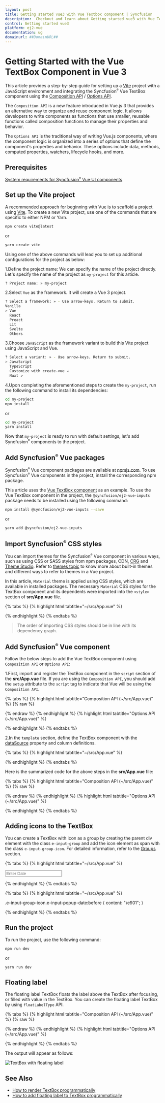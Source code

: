 ```yaml
---
layout: post
title: Getting started vue3 with Vue Textbox component | Syncfusion
description:  Checkout and learn about Getting started vue3 with Vue Textbox component of Syncfusion Essential JS 2 and more details.
control: Getting started vue3 
platform: ej2-vue
documentation: ug
domainurl: ##DomainURL##
---
```


# Getting Started with the Vue TextBox Component in Vue 3

This article provides a step-by-step guide for setting up a [Vite](https://vitejs.dev/) project with a JavaScript environment and integrating the Syncfusion<sup style="font-size:70%">&reg;</sup> Vue TextBox component using the [Composition API](https://vuejs.org/guide/introduction.html#composition-api) / [Options API](https://vuejs.org/guide/introduction.html#options-api).

The `Composition API` is a new feature introduced in Vue.js 3 that provides an alternative way to organize and reuse component logic. It allows developers to write components as functions that use smaller, reusable functions called composition functions to manage their properties and behavior.

The `Options API` is the traditional way of writing Vue.js components, where the component logic is organized into a series of options that define the component's properties and behavior. These options include data, methods, computed properties, watchers, lifecycle hooks, and more.

## Prerequisites

[System requirements for Syncfusion<sup style="font-size:70%">&reg;</sup> Vue UI components](https://ej2.syncfusion.com/vue/documentation/system-requirements)

## Set up the Vite project

A recommended approach for beginning with Vue is to scaffold a project using [Vite](https://vitejs.dev/). To create a new Vite project, use one of the commands that are specific to either NPM or Yarn.

```bash
npm create vite@latest
```

or

```bash
yarn create vite
```

Using one of the above commands will lead you to set up additional configurations for the project as below:

1.Define the project name: We can specify the name of the project directly. Let's specify the name of the project as `my-project` for this article.

```bash
? Project name: » my-project
```

2.Select `Vue` as the framework. It will create a Vue 3 project.

```bash
? Select a framework: » - Use arrow-keys. Return to submit.
Vanilla
> Vue
  React
  Preact
  Lit
  Svelte
  Others
```

3.Choose `JavaScript` as the framework variant to build this Vite project using JavaScript and Vue.

```bash
? Select a variant: » - Use arrow-keys. Return to submit.
> JavaScript
  TypeScript
  Customize with create-vue ↗
  Nuxt ↗
```

4.Upon completing the aforementioned steps to create the `my-project`, run the following command to install its dependencies:

```bash
cd my-project
npm install
```

or

```bash
cd my-project
yarn install
```

Now that `my-project` is ready to run with default settings, let's add Syncfusion<sup style="font-size:70%">&reg;</sup> components to the project.

## Add Syncfusion<sup style="font-size:70%">&reg;</sup> Vue packages

Syncfusion<sup style="font-size:70%">&reg;</sup> Vue component packages are available at [npmjs.com](https://www.npmjs.com/search?q=ej2-vue). To use Syncfusion<sup style="font-size:70%">&reg;</sup> Vue components in the project, install the corresponding npm package.

This article uses the [Vue TextBox component](https://www.syncfusion.com/vue-components/vue-textbox) as an example. To use the Vue TextBox component in the project, the `@syncfusion/ej2-vue-inputs` package needs to be installed using the following command:

```bash
npm install @syncfusion/ej2-vue-inputs --save
```

or

```bash
yarn add @syncfusion/ej2-vue-inputs
```

## Import Syncfusion<sup style="font-size:70%">&reg;</sup> CSS styles

You can import themes for the Syncfusion<sup style="font-size:70%">&reg;</sup> Vue component in various ways, such as using CSS or SASS styles from npm packages, CDN, [CRG](https://crg.syncfusion.com/) and [Theme Studio](https://ej2.syncfusion.com/vue/documentation/appearance/theme-studio). Refer to [themes topic](https://ej2.syncfusion.com/vue/documentation/appearance/theme) to know more about built-in themes and different ways to refer to themes in a Vue project.

In this article, `Material` theme is applied using CSS styles, which are available in installed packages. The necessary `Material` CSS styles for the TextBox component and its dependents were imported into the `<style>` section of **src/App.vue** file.

{% tabs %}
{% highlight html tabtitle="~/src/App.vue" %}

<style>
  @import "../node_modules/@syncfusion/ej2-base/styles/material.css";
  @import "../node_modules/@syncfusion/ej2-vue-inputs/styles/material.css";
</style>

{% endhighlight %}
{% endtabs %}

> The order of importing CSS styles should be in line with its dependency graph.

## Add Syncfusion<sup style="font-size:70%">&reg;</sup> Vue component

Follow the below steps to add the Vue TextBox component using `Composition API` or `Options API`:

  1.First, import and register the TextBox component in the `script` section of the **src/App.vue** file. If you are using the `Composition API`, you should add the `setup` attribute to the `script` tag to indicate that Vue will be using the `Composition API`.

{% tabs %}
{% highlight html tabtitle="Composition API (~/src/App.vue)" %}
{% raw %}

<script setup>
  import { TextBoxComponent as EjsTextbox } from "@syncfusion/ej2-vue-inputs";
</script>
</script>

{% endraw %}
{% endhighlight %}
{% highlight html tabtitle="Options API (~/src/App.vue)" %}

<script>
import { TextBoxComponent } from "@syncfusion/ej2-vue-inputs";
//Component registeration
export default {
name: "App",
components: {
"ejs-textbox'":TextBoxComponent
}
}
</script>

{% endhighlight %}
{% endtabs %}
   
2.In the `template` section, define the TextBox component with the [dataSource](https://ej2.syncfusion.com/vue/documentation/api/textbox/#datasource) property and column definitions.

{% tabs %}
{% highlight html tabtitle="~/src/App.vue" %}

<template>
    <div id ='wrap'>
        <div id ='input-container'>
            <div>
                <!--element which is going to render the TextBox-->
                <input class="e-input" type="text" placeholder="Enter Date" />
            </div>
        </div>
    </div>
</template>

{% endhighlight %}
{% endtabs %}

Here is the summarized code for the above steps in the **src/App.vue** file:

{% tabs %}
{% highlight html tabtitle="Composition API (~/src/App.vue)" %}
{% raw %}

<template>
    <div id ='wrap'>
        <div id ='input-container'>
            <div>
                <!--element which is going to render the TextBox-->
                <input class="e-input" type="text" placeholder="Enter Date" />
            </div>
        </div>
    </div>
</template>
<script setup>

</script>
<style>
    @import "../node_modules/@syncfusion/ej2-base/styles/material.css";
    @import "../node_modules/@syncfusion/ej2-vue-inputs/styles/material.css";
    .wrap {
        box-sizing: border-box;
        margin: 0 auto;
        padding: 20px 10px;
        width: 340px;
    }
</style>

{% endraw %}
{% endhighlight %}
{% highlight html tabtitle="Options API (~/src/App.vue)" %}

<template>
    <div id ='wrap'>
        <div id ='input-container'>
            <div>
                <!--element which is going to render the TextBox-->
                <input class="e-input" type="text" placeholder="Enter Date" />
            </div>
        </div>
    </div>
</template>
<script>
export default {
name: 'App',
}
</script>
<style>
    @import "../node_modules/@syncfusion/ej2-base/styles/material.css";
    @import "../node_modules/@syncfusion/ej2-vue-inputs/styles/material.css";
    .wrap {
        box-sizing: border-box;
        margin: 0 auto;
        padding: 20px 10px;
        width: 340px;
    }
</style>

{% endhighlight %}
{% endtabs %}

## Adding icons to the TextBox

You can create a TextBox with icon as a group by creating the parent div element with the class `e-input-group` and add the icon element as span with the class `e-input-group-icon`. For detailed information, refer to the [Groups](./groups) section.

{% tabs %}
{% highlight html tabtitle="~/src/App.vue" %}

<!--element which is going to render the TextBox with date icon-->
<div class="e-input-group">
    <input class="e-input" name='input' type="text" placeholder="Enter Date"/>
    <span class="e-input-group-icon e-input-popup-date"></span>
</div>

{% endhighlight %}
{% endtabs %}

{% tabs %}
{% highlight html tabtitle="~/src/App.vue" %}

.e-input-group-icon.e-input-popup-date:before {
  content: "\e901";
}

{% endhighlight %}
{% endtabs %}

## Run the project

To run the project, use the following command:

```bash
npm run dev
```

or

```bash
yarn run dev
```

## Floating label

The floating label TextBox floats the label above the TextBox after focusing, or filled with value in the TextBox.
You can create the floating label TextBox by using `floatLabelType` API.

{% tabs %}
{% highlight html tabtitle="Composition API (~/src/App.vue)" %}
{% raw %}

<template>
    <div class ='wrap'>
        <div id ='input-container'>
            <ejs-textbox id='textbox' floatLabelType="Auto" placeholder="First Name"></ejs-textbox>
        </div>
    </div>
</template>

<script setup>
import { TextBoxComponent as EjsTextbox } from "@syncfusion/ej2-vue-inputs";
  const data = [];
</script>

<style>
    @import "../node_modules/@syncfusion/ej2-base/styles/material.css";
    @import "../node_modules/@syncfusion/ej2-vue-inputs/styles/material.css";

    .wrap {
        box-sizing: border-box;
        margin: 0 auto;
        padding: 20px 10px;
        width: 340px;
    }
</style>

{% endraw %}
{% endhighlight %}
{% highlight html tabtitle="Options API (~/src/App.vue)" %}

<template>
    <div class ='wrap'>
        <div id ='input-container'>
            <ejs-textbox id='textbox' floatLabelType="Auto" placeholder="First Name"></ejs-textbox>
        </div>
    </div>
</template>

<script>
import { TextBoxComponent } from "@syncfusion/ej2-vue-inputs";
export default {
name: "App",
components: {
"ejs-textbox":TextBoxComponent
},
data: function () {
    return {}
},
}
</script>

<style>
    @import "../node_modules/@syncfusion/ej2-base/styles/material.css";
    @import "../node_modules/@syncfusion/ej2-vue-inputs/styles/material.css";
    .wrap {
        box-sizing: border-box;
        margin: 0 auto;
        padding: 20px 10px;
        width: 340px;
    }
</style>

{% endhighlight %}
{% endtabs %}

The output will appear as follows:

![TextBox with floating label](./images/float.png)

## See Also

* [How to render TextBox programmatically](./how-to/add-textbox-programmatically)
* [How to add floating label to TextBox programmatically](./how-to/add-floating-label-to-textbox-programmatically)